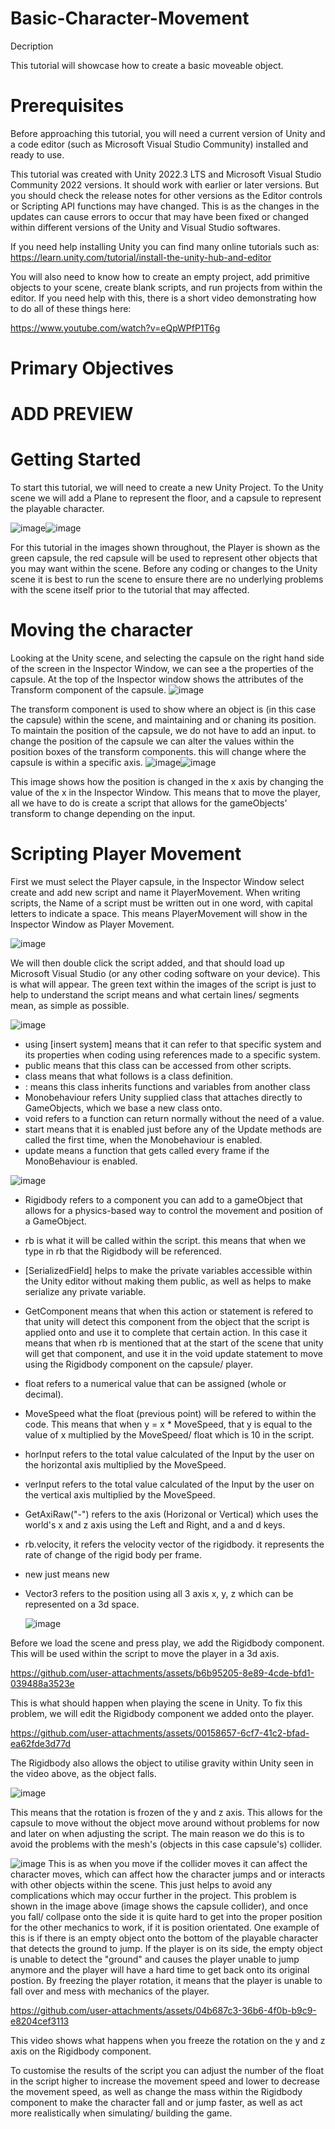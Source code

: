 # Basic-Character-Movement
Decription

This tutorial will showcase how to create a basic moveable object.

# Prerequisites
Before approaching this tutorial, you will need a current version of Unity and a code editor (such as Microsoft Visual Studio Community) installed and ready to use.

This tutorial was created with Unity 2022.3 LTS and Microsoft Visual Studio Community 2022 versions. It should work with earlier or later versions. But you should check the release notes for other versions as the Editor controls or Scripting API functions may have changed. This is as the changes in the updates can cause errors to occur that may have been fixed or changed within different versions of the Unity and Visual Studio softwares.

If you need help installing Unity you can find many online tutorials such as: https://learn.unity.com/tutorial/install-the-unity-hub-and-editor

You will also need to know how to create an empty project, add primitive objects to your scene, create blank scripts, and run projects from within the editor. If you need help with this, there is a short video demonstrating how to do all of these things here:

https://www.youtube.com/watch?v=eQpWPfP1T6g

# Primary Objectives

# ADD PREVIEW

# Getting Started
To start this tutorial, we will need to create a new Unity Project. To the Unity scene we will add a Plane to represent the floor, and a capsule to represent the playable character.

![image](https://github.com/user-attachments/assets/acf9d0b9-9cad-479d-b816-67c8ad6909bb)![image](https://github.com/user-attachments/assets/a2553329-ee27-4e43-be49-3f40597590fe)

For this tutorial in the images shown throughout, the Player is shown as the green capsule, the red capsule will be used to represent other objects that you may want within the scene. Before any coding or changes to the Unity scene it is best to run the scene to ensure there are no underlying problems with the scene itself prior to the tutorial that may affected.

# Moving the character
Looking at the Unity scene, and selecting the capsule on the right hand side of the screen in the Inspector Window, we can see a the properties of the capsule. At the top of the Inspector window shows the attributes of the Transform  component of the capsule.
![image](https://github.com/user-attachments/assets/1fc638d7-4de4-48d6-81ca-aa8fb04e86c1)

The transform component is used to show where an object is (in this case the capsule) within the scene, and maintaining and or chaning its position. To maintain the position of the capsule, we do not have to add an input. to change the position of the capsule we can alter the values within the position boxes of the transform components. this will change where the capsule is within a specific axis.
![image](https://github.com/user-attachments/assets/a2553329-ee27-4e43-be49-3f40597590fe)![image](https://github.com/user-attachments/assets/baf98287-29ab-44eb-82f3-c1ad04f638d3)

This image shows how the position is changed in the x axis by changing the value of the x in the Inspector Window.
This means that to move the player, all we have to do is create a script that allows for the gameObjects' transform to change depending on the input.

# Scripting Player Movement
First we must select the Player capsule, in the Inspector Window select create and add new script and name it PlayerMovement. When writing scripts, the Name of a script must be written out in one word, with capital letters to indicate a space. This means PlayerMovement will show in the Inspector Window as Player Movement.

![image](https://github.com/user-attachments/assets/a9020ef4-3ad8-4256-91bb-b7bc320f9400)

We will then double click the script added, and that should load up Microsoft Visual Studio (or any other coding software on your device). This is what will appear. The green text within the images of the script is just to help to understand the script means and what certain lines/ segments mean, as simple as possible.

![image](https://github.com/user-attachments/assets/08ebb3bd-df01-48b7-a1de-953244919ae5)
- using [insert system] means that it  can refer to that specific system and its properties when coding using references made to a specific system.
- public means that this class can be accessed from other scripts.
- class means that what follows is a class definition.
- : means this class inherits functions and variables from another class
- Monobehaviour refers Unity supplied class that attaches directly to GameObjects, which we base a new class onto.
- void refers to a function can return normally without the need of a value.
- start means that it is enabled just before any of the Update methods are called the first time, when the Monobehaviour is enabled.
- update means a function that gets called every frame if the MonoBehaviour is enabled.

![image](https://github.com/user-attachments/assets/7f8c8028-9eee-46fd-9ad0-17ef91b3166c)
- Rigidbody refers to a component you can add to a gameObject that allows for a physics-based way to control the movement and position of a GameObject.
- rb is what it will be called within the script. this means that when we type in rb that the Rigidbody will be referenced.
- [SerializedField] helps to make the private variables accessible within the Unity editor without making them public, as well as helps to make serialize any private variable.
- GetComponent means that when this action or statement is refered to that unity will detect this component from the object that the script is applied onto and use it to complete that certain action. In this case it means that when rb is mentioned that at the start of the scene that unity will get that component, and use it in the void update statement to move using the Rigidbody component on the capsule/ player.
- float refers to a numerical value that can be assigned (whole or decimal).
- MoveSpeed what the float (previous point) will be refered to within the code. This means that when y = x * MoveSpeed, that y is equal to the value of x multiplied by the MoveSpeed/ float which is 10 in the script.
- horInput refers to the total value calculated of the Input by the user on the horizontal axis multiplied by the MoveSpeed.
- verInput refers to the total value calculated of the Input by the user on the vertical axis multiplied by the MoveSpeed.
- GetAxiRaw("-") refers to the axis (Horizonal or Vertical) which uses the world's x and z axis using the Left and Right, and a and d keys.
- rb.velocity, it refers the velocity vector of the rigidbody.  it represents the rate of change of the rigid body per frame.
- new just means new
- Vector3 refers to the position using all 3 axis x, y, z which can be represented on a 3d space.

  ![image](https://github.com/user-attachments/assets/0eadee11-1914-44d2-8ca0-683320df5707)

Before we load the scene and press play, we add the Rigidbody component. This will be used within the script to move the player in a 3d axis.

https://github.com/user-attachments/assets/b6b95205-8e89-4cde-bfd1-039488a3523e

This is what should happen when playing the scene in Unity. To fix this problem, we will edit the Rigidbody component we added onto the player.

https://github.com/user-attachments/assets/00158657-6cf7-41c2-bfad-ea62fde3d77d

The Rigidbody also allows the object to utilise gravity within Unity seen in the video above, as the object falls.
    
  ![image](https://github.com/user-attachments/assets/c0f04f74-cba7-4090-8aa7-07c03b27fbac)
  
This means that the rotation is frozen of the y and z axis. This allows for the capsule to move without the object move around without problems for now and later on when adjusting the script. The main reason we do this is to avoid the problems with the mesh's (objects in this case capsule's) collider. 
  
  ![image](https://github.com/user-attachments/assets/efdc8604-66a6-4f14-828b-f51d8760df52)
This is as when you move if the collider moves it can affect the character moves, which can affect how the character jumps and or interacts with other objects within the scene. This just helps to avoid any complications which may occur further in the project. This problem is shown in the image above (image shows the capsule collider), and once you fall/ collpase onto the side it is quite hard to get into the proper position for the other mechanics to work, if it is position orientated. One example of this is if there is an empty object onto the bottom of the playable character that detects the ground to jump. If the player is on its side, the empty object is unable to detect the "ground" and causes the player unable to jump anymore and the player will have a hard time to get back onto its original postion. By freezing the player rotation, it means that the player is unable to fall over and mess with mechanics of the player. 

https://github.com/user-attachments/assets/04b687c3-36b6-4f0b-b9c9-e8204cef3113

This video shows what happens when you freeze the rotation on the y and z axis on the Rigidbody component.

To customise the results of the script you can adjust the number of the float in the script higher to increase the movement speed and lower to decrease the movement speed, as well as change the mass within the Rigidbody component to make the character fall and or jump faster, as well as act more realistically when simulating/ building the game.
